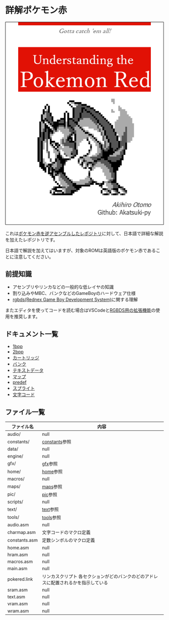 # 詳解ポケモン赤

![cover](./docs/image/cover.png)

これは[ポケモン赤を逆アセンブルしたレポジトリ](https://github.com/pret/pokered)に対して、日本語で詳細な解説を加えたレポジトリです。

日本語で解説を加えてはいますが、対象のROMは英語版のポケモン赤であることに注意してください。

## 前提知識

- アセンブリやリンカなどの一般的な低レイヤの知識
- 割り込みやMBC、バンクなどのGameBoyのハードウェア仕様
- [rgbds(Rednex Game Boy Development System)](https://github.com/rednex/rgbds)に関する理解

またエディタを使ってコードを読む場合はVSCodeと[RGBDS用の拡張機能](https://marketplace.visualstudio.com/items?itemName=donaldhays.rgbds-z80)の使用を推奨します。

## ドキュメント一覧

- [1bpp](./docs/1bpp.md)
- [2bpp](./docs/2bpp.md)
- [カートリッジ](./docs/cartridge.md)
- [バンク](./docs/bank.md)
- [テキストデータ](./docs/text.md)
- [マップ](./docs/map.md)
- [predef](./docs/predef.md)
- [スプライト](./docs/sprite.md)
- [文字コード](./docs/charcode.md)

## ファイル一覧

 ファイル名  |  内容
---- | ----
 audio/  |  null
 constants/  |  [constants](./constants/README.md)参照
 data/  |  null
 engine/  |  null
 gfx/  |  [gfx](./gfx/README.md)参照
 home/  |  [home](./home/README.md)参照
 macros/  |  null
 maps/  |  [maps](./maps/README.md)参照
 pic/  |  [pic](./pic/README.md)参照
 scripts/  |  null
 text/  |  [text](./text/README.md)参照
 tools/  |  [tools](./tools/README.md)参照
 audio.asm  |  null
 charmap.asm  |  文字コードのマクロ定義
 constants.asm  |  定数シンボルのマクロ定義
 home.asm  |  null
 hram.asm  |  null
 macros.asm  |  null
 main.asm  |  null
 pokered.link  |  リンカスクリプト 各セクションがどのバンクのどのアドレスに配置されるかを指示している
 sram.asm  |  null
 text.asm  |  null
 vram.asm  |  null
 wram.asm  |  null
